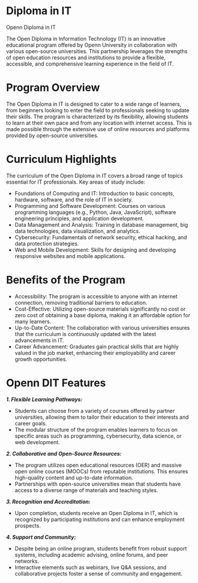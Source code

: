 # Diploma in IT
Openn Diploma in IT

The Open Diploma in Information Technology (IT) is an innovative educational program offered by Openn University in collaboration with various open-source universities. This partnership leverages the strengths of open education resources and institutions to provide a flexible, accessible, and comprehensive learning experience in the field of IT.

# Program Overview

The Open Diploma in IT is designed to cater to a wide range of learners, from beginners looking to enter the field to professionals seeking to update their skills. The program is characterized by its flexibility, allowing students to learn at their own pace and from any location with internet access. This is made possible through the extensive use of online resources and platforms provided by open-source universities.

# Curriculum Highlights

The curriculum of the Open Diploma in IT covers a broad range of topics essential for IT professionals. Key areas of study include:

- Foundations of Computing and IT: Introduction to basic concepts, hardware, software, and the role of IT in society.
- Programming and Software Development: Courses on various programming languages (e.g., Python, Java, JavaScript), software engineering principles, and application development.
- Data Management and Analysis: Training in database management, big data technologies, data visualization, and analytics.
- Cybersecurity: Fundamentals of network security, ethical hacking, and data protection strategies.
- Web and Mobile Development: Skills for designing and developing responsive websites and mobile applications.

# Benefits of the Program

- Accessibility: The program is accessible to anyone with an internet connection, removing traditional barriers to education.
- Cost-Effective: Utilizing open-source materials significantly no cost or zero cost of obtaining a base diploma, making it an affordable option for many learners.
- Up-to-Date Content: The collaboration with various universities ensures that the curriculum is continuously updated with the latest advancements in IT.
- Career Advancement: Graduates gain practical skills that are highly valued in the job market, enhancing their employability and career growth opportunities.

# Openn DIT Features 

***1. Flexible Learning Pathways:***

- Students can choose from a variety of courses offered by partner universities, allowing them to tailor their education to their interests and career goals.
- The modular structure of the program enables learners to focus on specific areas such as programming, cybersecurity, data science, or web development.
  
***2. Collaborative and Open-Source Resources:***

- The program utilizes open educational resources (OER) and massive open online courses (MOOCs) from reputable institutions. This ensures high-quality content and up-to-date information.
- Partnerships with open-source universities mean that students have access to a diverse range of materials and teaching styles.
  
***3. Recognition and Accreditation:***

- Upon completion, students receive an Open Diploma in IT, which is recognized by participating institutions and can enhance employment prospects.

***4. Support and Community:***

- Despite being an online program, students benefit from robust support systems, including academic advising, online forums, and peer networks.
- Interactive elements such as webinars, live Q&A sessions, and collaborative projects foster a sense of community and engagement.
